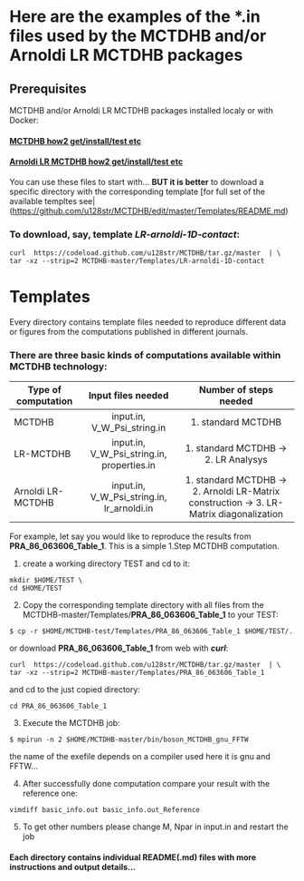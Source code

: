 # Here are the examples of the *.in files used by the MCTDHB and/or Arnoldi LR MCTDHB packages 

## Prerequisites
MCTDHB and/or Arnoldi LR MCTDHB packages installed localy or with Docker:
#### [MCTDHB how2 get/install/test etc](https://github.com/u128str/MCTDHB/blob/master/README.md)
#### [Arnoldi LR MCTDHB how2 get/install/test etc](https://github.com/u128str/MCTDHB/blob/master/LR-ARNOLDI.md)

You can use these files to start with...  __BUT it is better__ to download a specific directory with the corresponding template
[for full set of the available templtes see|(https://github.com/u128str/MCTDHB/edit/master/Templates/README.md)
### To download, say, template _LR-arnoldi-1D-contact_:

```
curl  https://codeload.github.com/u128str/MCTDHB/tar.gz/master  | \
tar -xz --strip=2 MCTDHB-master/Templates/LR-arnoldi-1D-contact
```

#  Templates
Every directory contains template files needed to reproduce different data or figures 
from the computations published in different journals.

### There are three basic kinds of computations available within MCTDHB technology: 

| Type of computation       | Input files needed |  Number of steps needed |
| ------------- |:-------------:| :-------------: |
| MCTDHB            | input.in, V_W_Psi_string.in  | 1. standard MCTDHB |
| LR-MCTDHB         | input.in, V_W_Psi_string.in, properties.in | 1. standard MCTDHB  -> 2. LR Analysys|
| Arnoldi LR-MCTDHB | input.in, V_W_Psi_string.in, lr_arnoldi.in | 1. standard MCTDHB  -> 2. Arnoldi LR-Matrix construction -> 3. LR-Matrix diagonalization |

For example, let say you would like to reproduce the results from  __PRA_86_063606_Table_1__.
This is a simple 1.Step MCTDHB computation. 

1) create a working directory TEST and cd to it:
```
mkdir $HOME/TEST \
cd $HOME/TEST 
```
2) Copy the corresponding template directory with all files from the MCTDHB-master/Templates/__PRA_86_063606_Table_1__ to your TEST:
``` 
$ cp -r $HOME/MCTDHB-test/Templates/PRA_86_063606_Table_1 $HOME/TEST/.
```
or download __PRA_86_063606_Table_1__ from web with ___curl___:
```
curl  https://codeload.github.com/u128str/MCTDHB/tar.gz/master  | \
tar -xz --strip=2 MCTDHB-master/Templates/PRA_86_063606_Table_1
```
and cd to the just copied directory: 
```
cd PRA_86_063606_Table_1
```

3) Execute the MCTDHB job: 
 ```
 $ mpirun -n 2 $HOME/MCTDHB-master/bin/boson_MCTDHB_gnu_FFTW 
 ``` 
the name of the exefile depends on a compiler used here it is gnu and FFTW...

4) After successfully done computation compare your result with the reference one: 
 ```
vimdiff basic_info.out basic_info.out_Reference
 ```
5) To get other numbers please change M, Npar in input.in  and restart the job

#### Each directory contains individual README(.md) files with more instructions and output details...
